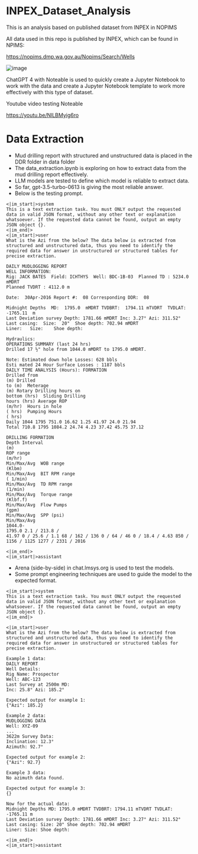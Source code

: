 # INPEX_Dataset_Analysis

This is an analysis based on published dataset from INPEX in NOPIMS

All data used in this repo is published by INPEX, which can be found in NPIMS:

https://nopims.dmp.wa.gov.au/Nopims/Search/Wells

![image](https://github.com/son-n-pham/INPEX_Dataset_Analysis/assets/79841341/1a0c8833-8f36-4b3c-abde-df76b0e45a61)

ChatGPT 4 with Noteable is used to quickly create a Jupyter Notebook to work with the data and create a Jupyter Notebook template to work more effectively with this type of dataset.

Youtube video testing Noteable

https://youtu.be/NlLBMyig6ro

# Data Extraction

- Mud drilling report with structured and unstructured data is placed in the DDR folder in data folder
- The data_extraction.ipynb is exploring on how to extract data from the mud drilling report effectively.
- LLM models are tested to define which model is reliable to extract data.
- So far, gpt-3.5-turbo-0613 is giving the most reliable answer.
- Below is the testing prompt.

```
<|im_start|>system
This is a text extraction task. You must ONLY output the requested data in valid JSON format, without any other text or explanation whatsoever. If the requested data cannot be found, output an empty JSON object {}.
<|im_end|>
<|im_start|>user
What is the Azi from the below? The data below is extracted from structured and unstructured data, thus you need to identify the required data for answer in unstructured or structured tables for precise extraction.

DAILY MUDLOGGING REPORT
WELL INFORMATION:
Rig: JACK BATES  Field: ICHTHYS  Well: BDC-1B-03  Planned TD : 5234.0 mMDRT
Planned TVDRT : 4112.0 m

Date:  30Apr-2016 Report #:  08 Corresponding DDR:  08

Midnight Depths  MD:  1795.0  mMDRT TVDBRT:  1794.11 mTVDRT  TVDLAT: -1765.11  m
Last Deviation survey Depth: 1781.66 mMDRT Inc: 3.27° Azi: 311.52°
Last casing:  Size:  20"  Shoe depth: 702.94 mMDRT
Liner:   Size:    Shoe depth:

Hydraulics:
OPERATIONS SUMMARY (last 24 hrs)
Drilled 17 ½" hole from 1044.0 mMDRT to 1795.0 mMDRT.

Note: Estimated down hole Losses: 628 bbls                                                                                  Esti mated 24 Hour Surface Losses : 1187 bbls
DAILY TIME ANALYSIS (Hours): FORMATION
Drilled from
(m) Drilled
to (m)  Meterage
(m) Rotary Drilling hours on
bottom (hrs)  Sliding Drilling
hours (hrs) Average ROP
(m/hr)  Hours in hole
( hrs)  Pumping Hours
( hrs)
Daily 1044 1795 751.0 16.62 1.25 41.97 24.0 21.94
Total 710.8 1795 1084.2 24.74 4.23 37.42 45.75 37.12

DRILLING FORMATION
Depth Interval
(m)
ROP range
(m/hr)
Min/Max/Avg  WOB range
(Klbm)
Min/Max/Avg  BIT RPM range
( 1/min)
Min/Max/Avg  TD RPM range
(1/min)
Min/Max/Avg  Torque range
(Klbf.f)
Min/Max/Avg  Flow Pumps
(gpm)
Min/Max/Avg  SPP (psi)
Min/Max/Avg
1044.0-
1795.0 2.1 / 213.8 /
41.97 0 / 25.6 / 1.1 68 / 162 / 136 0 / 64 / 46 0 / 18.4 / 4.63 850 / 1156 / 1125 1277 / 2331 / 2016

<|im_end|>
<|im_start|>assistant
```
- Arena (side-by-side) in chat.lmsys.org is used to test the models.
- Some prompt engineering techniques are used to guide the model to the expected format.
```
<|im_start|>system
This is a text extraction task. You must ONLY output the requested data in valid JSON format, without any other text or explanation whatsoever. If the requested data cannot be found, output an empty JSON object {}.
<|im_end|>

<|im_start|>user
What is the Azi from the below? The data below is extracted from structured and unstructured data, thus you need to identify the required data for answer in unstructured or structured tables for precise extraction.

Example 1 data:
DAILY REPORT
Well Details:
Rig Name: Prospector
Well: ABC-123
Last Survey at 2500m MD:
Inc: 25.8° Azi: 185.2°

Expected output for example 1:
{"Azi": 185.2}

Example 2 data:
MUDLOGGING DATA
Well: XYZ-09
...
3622m Survey Data:
Inclination: 12.3°
Azimuth: 92.7°

Expected output for example 2:
{"Azi": 92.7}

Example 3 data:
No azimuth data found.

Expected output for example 3:
{}

Now for the actual data:
Midnight Depths MD: 1795.0 mMDRT TVDBRT: 1794.11 mTVDRT TVDLAT: -1765.11 m
Last Deviation survey Depth: 1781.66 mMDRT Inc: 3.27° Azi: 311.52°
Last casing: Size: 20" Shoe depth: 702.94 mMDRT
Liner: Size: Shoe depth:

<|im_end|>
<|im_start|>assistant

```
